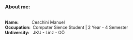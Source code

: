 <!--
**CeschiniManuel/CeschiniManuel** is a ✨ _special_ ✨ repository because its `README.md` (this file) appears on your GitHub profile.

Here are some ideas to get you started:

- 🔭 I’m currently working on ...
- 🌱 I’m currently learning ...
- 👯 I’m looking to collaborate on ...
- 🤔 I’m looking for help with ...
- 💬 Ask me about ...
- 📫 How to reach me: ...
- 😄 Pronouns: ...
- ⚡ Fun fact: ...
-->

<h3>About me:</h3></br>
<b>Name:</b>  &nbsp &nbsp &nbsp &nbsp &nbsp Ceschini Manuel</br>
<b>Occupation:</b> &nbspComputer Sience Student | 2 Year - 4 Semester</br>
<b>Untiversity:</b> &nbsp&nbspJKU - Linz - OÖ</br>


